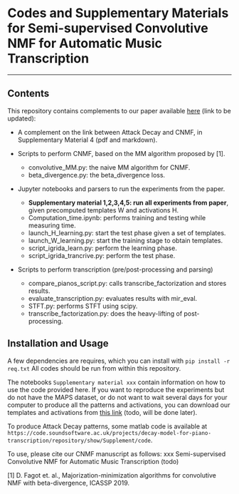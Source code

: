 # Codes and Supplementary Materials for Semi-supervised Convolutive NMF for Automatic Music Transcription
--------
## Contents

This repository contains complements to our paper available [here](todo) (link to be updated):

- A complement on the link between Attack Decay and CNMF, in Supplementary Material 4 (pdf and markdown).

- Scripts to perform CNMF, based on the MM algorithm proposed by [1].
  - convolutive_MM.py: the naive MM algorithm for CNMF.
  - beta_divergence.py: the beta_divergence loss.

- Jupyter notebooks and parsers to run the experiments from the paper.
  - **Supplementary material 1,2,3,4,5: run all experiments from paper**, given precomputed templates W and activations H.
  - Computation_time.ipynb: performs training and testing while measuring time.
  - launch_H_learning.py: start the test phase given a set of templates.
  - launch_W_learning.py: start the training stage to obtain templates.
  - script_igrida_learn.py: perform the learning phase.
  - script_igrida_trancrive.py: perform the test phase.

- Scripts to perform transcription (pre/post-processing and parsing)
  - compare_pianos_script.py: calls transcribe_factorization and stores results.
  - evaluate_transcription.py: evaluates results with mir_eval.
  - STFT.py: performs STFT using scipy.
  - transcribe_factorization.py: does the heavy-lifting of post-processing.

## Installation and Usage
A few dependencies are requires, which you can install with
``pip install -r req.txt``
All codes should be run from within this repository.

The notebooks ``Supplementary material xxx`` contain information on how to use the code provided here. If you want to reproduce the experiments but do not have the MAPS dataset, or do not want to wait several days for your computer to produce all the patterns and activations, you can download our templates and activations from [this link](todo) (todo, will be done later).

To produce Attack Decay patterns, some matlab code is available at `https://code.soundsoftware.ac.uk/projects/decay-model-for-piano-transcription/repository/show/Supplement/code`.

To use, please cite our CNMF manuscript as follows:
xxx Semi-supervised Convolutive NMF for Automatic Music Transcription (todo)

[1] D. Fagot et. al., Majorization-minimization algorithms for convolutive NMF with beta-divergence, ICASSP 2019.
